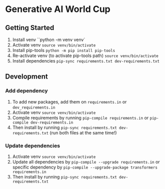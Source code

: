 # Generative AI World Cup

## Getting Started

1. Install venv ``python -m venv venv`
2. Activate venv `source venv/bin/activate`
3. Install pip-tools `python -m pip install pip-tools`
4. Re-activate venv (to activate pip-tools path) `source venv/bin/activate`
5. Install dependencies `pip-sync requirements.txt dev-requirements.txt`

## Development

### Add dependency

1. To add new packages, add them on `requirements.in` or `dev_requirements.in`
2. Activate venv `source venv/bin/activate`
3. Compile requirements by running `pip-compile requirements.in` or `pip-compile dev-requirements.in`
4. Then install by running `pip-sync requirements.txt dev-requirements.txt` (run both files at the same time!)

### Update dependencies

1. Activate venv `source venv/bin/activate`
2. Update all dependencies by `pip-compile --upgrade requirements.in` or specific dependency by `pip-compile --upgrade-package transformers requirements.in`
3. Then install by running `pip-sync requirements.txt dev-requirements.txt`

